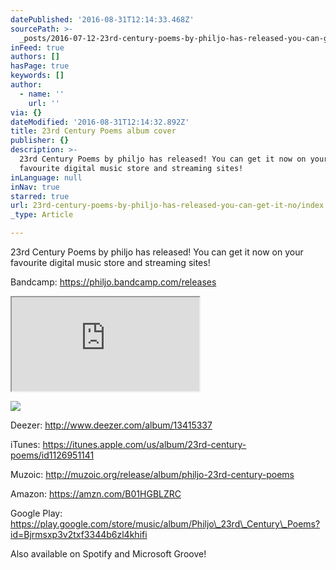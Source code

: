 ```yaml
---
datePublished: '2016-08-31T12:14:33.468Z'
sourcePath: >-
  _posts/2016-07-12-23rd-century-poems-by-philjo-has-released-you-can-get-it-no.md
inFeed: true
authors: []
hasPage: true
keywords: []
author:
  - name: ''
    url: ''
via: {}
dateModified: '2016-08-31T12:14:32.892Z'
title: 23rd Century Poems album cover
publisher: {}
description: >-
  23rd Century Poems by philjo has released! You can get it now on your
  favourite digital music store and streaming sites!
inLanguage: null
inNav: true
starred: true
url: 23rd-century-poems-by-philjo-has-released-you-can-get-it-no/index.html
_type: Article

---
```

23rd Century Poems by philjo has released! You can get it now on your favourite digital music store and streaming sites!

Bandcamp: https://philjo.bandcamp.com/releases

<iframe src="https://the-grid.github.io/ed-userhtml/?g=eJxVkMFugzAQRH_F4p4shVQQgrlUvecX1ngTO7GxtTZK6dcXwqlzm3cYPU1vb4yeRMqLI1mowJq4E-VFvKzOphNNWcafizBk7yZ34tRUay1E4lEWJueYOgCFkx7Rx-MYPHx7RVqTvjpciAGdmr2s2nP7cWrKcwvJ_pJ0yHcCdR-Dk_U74Oz03GpFStefgJxfgZ8yeXQOMuOUIjJNWWaeCVYDQu8opaFHYZhuu85qE411j3D8J_W2gKpmfRjXjZmXQwzkUzFsTHztTFw3JtQi9o0ecOhhf2j4AzG0Zt0" style=""></iframe>

![](https://s3-us-west-2.amazonaws.com/the-grid-img/p/da86ead79bfbb57360f91cc01d93cd0eae2fdedf.jpg)

Deezer: http://www.deezer.com/album/13415337

iTunes: https://itunes.apple.com/us/album/23rd-century-poems/id1126951141

Muzoic: http://muzoic.org/release/album/philjo-23rd-century-poems

Amazon: https://amzn.com/B01HGBLZRC

Google Play: https://play.google.com/store/music/album/Philjo\_23rd\_Century\_Poems?id=Bjrmsxp3v2txf3344b6zl4khifi

Also available on Spotify and Microsoft Groove!